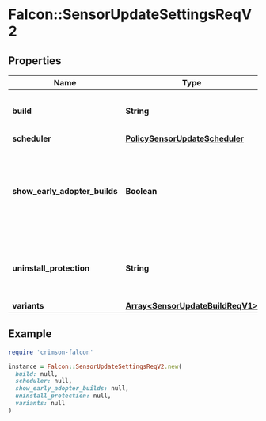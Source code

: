 # Falcon::SensorUpdateSettingsReqV2

## Properties

| Name | Type | Description | Notes |
| ---- | ---- | ----------- | ----- |
| **build** | **String** | The target build to apply to the policy | [optional] |
| **scheduler** | [**PolicySensorUpdateScheduler**](PolicySensorUpdateScheduler.md) |  |  |
| **show_early_adopter_builds** | **Boolean** | If true, early adopter builds will be visible on the sensor update policy page | [optional] |
| **uninstall_protection** | **String** | The uninstall protection state to apply to the policy | [optional] |
| **variants** | [**Array&lt;SensorUpdateBuildReqV1&gt;**](SensorUpdateBuildReqV1.md) |  |  |

## Example

```ruby
require 'crimson-falcon'

instance = Falcon::SensorUpdateSettingsReqV2.new(
  build: null,
  scheduler: null,
  show_early_adopter_builds: null,
  uninstall_protection: null,
  variants: null
)
```

